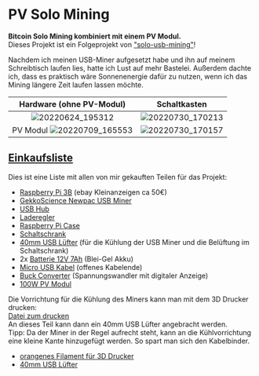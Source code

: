 # PV Solo Mining
**Bitcoin Solo Mining kombiniert mit einem PV Modul.**  
Dieses Projekt ist ein Folgeprojekt von ["solo-usb-mining"](https://github.com/gunther0815/solo-usb-mining)!  

Nachdem ich meinen USB-Miner aufgesetzt habe und ihn auf meinem Schreibtisch laufen lies, hatte ich Lust auf mehr Bastelei. Außerdem dachte ich, dass es praktisch wäre Sonnenenergie dafür zu nutzen, wenn ich das Mining längere Zeit laufen lassen möchte.




Hardware (ohne PV-Modul)       |  Schaltkasten
:-------------------------:|:-------------------------:
![20220624_195312](https://user-images.githubusercontent.com/108631209/178279266-b707c4c1-f892-46d9-8a14-eb04032a32e4.jpg)  |  ![20220730_170213](https://user-images.githubusercontent.com/108631209/185238996-ed7eaa27-8470-4671-9834-70109010cdfb.jpg)
PV Modul ![20220709_165553](https://user-images.githubusercontent.com/108631209/185236000-b0c1b186-560b-4597-b6de-5662dadfd435.jpg) | ![20220730_170157](https://user-images.githubusercontent.com/108631209/185239059-b35bf260-bbe3-4a7a-b97a-57f341e90a31.jpg)

## [Einkaufsliste](shopping_list.md)

Dies ist eine Liste mit allen von mir gekauften Teilen für das Projekt:


- [Raspberry Pi 3B](https://www.berrybase.de/raspberry-pi-3-modell-b9) (ebay Kleinanzeigen ca 50€)
- [GekkoScience Newpac USB Miner](https://www.bitshopper.de/shop/sha-256-miner/usb-miner-bitcoin/newpac/)
- [USB Hub](https://amzn.to/3OGzDME)
- [Laderegler](https://amzn.to/3P5SO2u)
- [Raspberry Pi Case](https://amzn.to/3IhdsKO)
- [Schaltschrank](https://amzn.to/3OJSl5Y)
- [40mm USB Lüfter](https://amzn.to/3R9SSQf) (für die Kühlung der USB Miner und die Belüftung im Schaltschrank)
- 2x [Batterie 12V 7Ah](https://amzn.to/3ukNGzy) (Blei-Gel Akku)
- [Micro USB Kabel](https://amzn.to/3ycKQxG) (offenes Kabelende)
- [Buck Converter](https://amzn.to/3Akc346) (Spannungswandler mit digitaler Anzeige)
- [100W PV Modul](https://amzn.to/3aa7oal)

Die Vorrichtung für die Kühlung des Miners kann man mit dem 3D Drucker drucken:  
[Datei zum drucken](https://www.thingiverse.com/thing:4947599)  
An dieses Teil kann dann ein 40mm USB Lüfter angebracht werden.  
Tipp: Da der Miner in der Regel aufrecht steht, kann an die Kühlvorrichtung eine kleine Kante hinzugefügt werden. So spart man sich den Kabelbinder.

- [orangenes Filament für 3D Drucker](https://amzn.to/3yiByQy)
- [40mm USB Lüfter](https://amzn.to/3R9SSQf)
